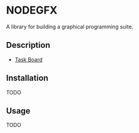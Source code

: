 # NODEGFX
A library for building a graphical programming suite.

## Description
* [Task Board](https://trello.com/b/DeucLWZU/nodegfx)

## Installation
TODO

## Usage
TODO

